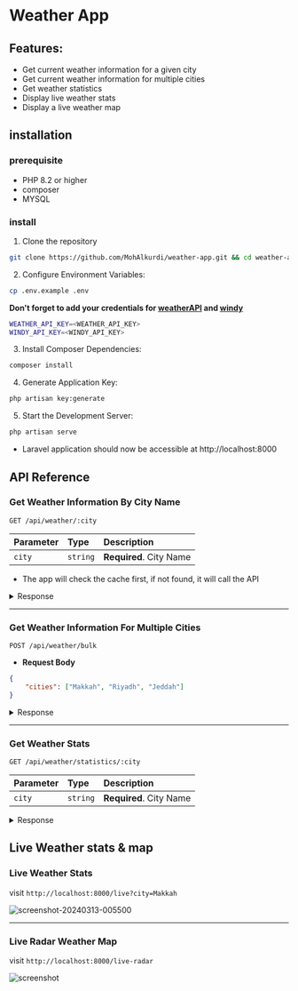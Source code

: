 # Weather App

## Features:

-   Get current weather information for a given city
-   Get current weather information for multiple cities
-   Get weather statistics
-   Display live weather stats
-   Display a live weather map

## installation

### prerequisite

-   PHP 8.2 or higher
-   composer
-   MYSQL

### install

1. Clone the repository

```bash
git clone https://github.com/MohAlkurdi/weather-app.git && cd weather-app
```

2. Configure Environment Variables:

```bash
cp .env.example .env
```

**Don't forget to add your credentials for [weatherAPI](https://www.weatherapi.com/) and [windy](https://api.windy.com/)**

```bash
WEATHER_API_KEY=<WEATHER_API_KEY>
WINDY_API_KEY=<WINDY_API_KEY>
```

3. Install Composer Dependencies:

```bash
composer install
```

4. Generate Application Key:

```bash
php artisan key:generate
```

5. Start the Development Server:

```bash
php artisan serve
```

-   Laravel application should now be accessible at http://localhost:8000

## API Reference

### Get Weather Information By City Name

```http
GET /api/weather/:city
```

| Parameter | Type     | Description             |
| :-------- | :------- | :---------------------- |
| `city`    | `string` | **Required**. City Name |

-   The app will check the cache first, if not found, it will call the API

<details>
      <summary>Response</summary>

```json
{
    "location": {
        "name": "Jeddah",
        "region": "Makkah",
        "country": "Saudi Arabia",
        "lat": 21.52,
        "lon": 39.22,
        "tz_id": "Asia/Riyadh",
        "localtime_epoch": 1710282423,
        "localtime": "2024-03-13 1:27"
    },
    "current": {
        "last_updated_epoch": 1710281700,
        "last_updated": "2024-03-13 01:15",
        "temp_c": 28,
        "temp_f": 82.4,
        "is_day": 0,
        "condition": {
            "text": "Clear",
            "icon": "//cdn.weatherapi.com/weather/64x64/night/113.png",
            "code": 1000
        },
        "wind_mph": 3.8,
        "wind_kph": 6.1,
        "wind_degree": 340,
        "wind_dir": "NNW",
        "pressure_mb": 1012,
        "pressure_in": 29.88,
        "precip_mm": 0,
        "precip_in": 0,
        "humidity": 48,
        "cloud": 0,
        "feelslike_c": 30,
        "feelslike_f": 86.1,
        "vis_km": 10,
        "vis_miles": 6,
        "uv": 1,
        "gust_mph": 8.3,
        "gust_kph": 13.3
    }
}
```

</details>

---

### Get Weather Information For Multiple Cities

```http
POST /api/weather/bulk
```

-   **Request Body**

```json
{
    "cities": ["Makkah", "Riyadh", "Jeddah"]
}
```

<details>
  <summary>Response</summary>

```json
[
    {
        "location": {
            "name": "Makkah",
            "region": "Makkah",
            "country": "Saudi Arabia",
            "lat": 21.43,
            "lon": 39.83,
            "tz_id": "Asia/Riyadh",
            "localtime_epoch": 1710283965,
            "localtime": "2024-03-13 1:52"
        },
        "current": {
            "last_updated_epoch": 1710283500,
            "last_updated": "2024-03-13 01:45",
            "temp_c": 28,
            "temp_f": 82.4,
            "is_day": 0,
            "condition": {
                "text": "Clear",
                "icon": "//cdn.weatherapi.com/weather/64x64/night/113.png",
                "code": 1000
            },
            "wind_mph": 3.8,
            "wind_kph": 6.1,
            "wind_degree": 340,
            "wind_dir": "NNW",
            "pressure_mb": 1012,
            "pressure_in": 29.88,
            "precip_mm": 0,
            "precip_in": 0,
            "humidity": 48,
            "cloud": 0,
            "feelslike_c": 29.7,
            "feelslike_f": 85.5,
            "vis_km": 10,
            "vis_miles": 6,
            "uv": 1,
            "gust_mph": 8.3,
            "gust_kph": 13.3
        }
    },
    {
        "location": {
            "name": "Riyadh",
            "region": "Ar Riyad",
            "country": "Saudi Arabia",
            "lat": 24.64,
            "lon": 46.77,
            "tz_id": "Asia/Riyadh",
            "localtime_epoch": 1710283879,
            "localtime": "2024-03-13 1:51"
        },
        "current": {
            "last_updated_epoch": 1710283500,
            "last_updated": "2024-03-13 01:45",
            "temp_c": 15,
            "temp_f": 59,
            "is_day": 0,
            "condition": {
                "text": "Clear",
                "icon": "//cdn.weatherapi.com/weather/64x64/night/113.png",
                "code": 1000
            },
            "wind_mph": 2.2,
            "wind_kph": 3.6,
            "wind_degree": 10,
            "wind_dir": "N",
            "pressure_mb": 1022,
            "pressure_in": 30.18,
            "precip_mm": 0,
            "precip_in": 0,
            "humidity": 33,
            "cloud": 0,
            "feelslike_c": 14.8,
            "feelslike_f": 58.6,
            "vis_km": 10,
            "vis_miles": 6,
            "uv": 1,
            "gust_mph": 9.4,
            "gust_kph": 15
        }
    },
    {
        "location": {
            "name": "Jeddah",
            "region": "Makkah",
            "country": "Saudi Arabia",
            "lat": 21.52,
            "lon": 39.22,
            "tz_id": "Asia/Riyadh",
            "localtime_epoch": 1710283893,
            "localtime": "2024-03-13 1:51"
        },
        "current": {
            "last_updated_epoch": 1710283500,
            "last_updated": "2024-03-13 01:45",
            "temp_c": 28,
            "temp_f": 82.4,
            "is_day": 0,
            "condition": {
                "text": "Clear",
                "icon": "//cdn.weatherapi.com/weather/64x64/night/113.png",
                "code": 1000
            },
            "wind_mph": 3.8,
            "wind_kph": 6.1,
            "wind_degree": 340,
            "wind_dir": "NNW",
            "pressure_mb": 1012,
            "pressure_in": 29.88,
            "precip_mm": 0,
            "precip_in": 0,
            "humidity": 48,
            "cloud": 0,
            "feelslike_c": 30,
            "feelslike_f": 86.1,
            "vis_km": 10,
            "vis_miles": 6,
            "uv": 1,
            "gust_mph": 8.3,
            "gust_kph": 13.3
        }
    }
]
```

</details>

---

### Get Weather Stats

```http
GET /api/weather/statistics/:city
```

| Parameter | Type     | Description             |
| :-------- | :------- | :---------------------- |
| `city`    | `string` | **Required**. City Name |

  <details>
    <summary>Response</summary>

```json
{
    "max_temp": 31.4,
    "min_temp": 26.6,
    "avg_temp": 28.5,
    "condition": "Sunny"
}
```

</details>

## Live Weather stats & map

### Live Weather Stats

visit `http://localhost:8000/live?city=Makkah`

![screenshot-20240313-005500](https://github.com/MohAlkurdi/Authficate-API/assets/64875290/06ebb301-e035-4a65-95a5-007e5729c87d)

---

### Live Radar Weather Map

visit `http://localhost:8000/live-radar`

![screenshot](https://github.com/MohAlkurdi/Authficate-API/assets/64875290/c153e538-bed7-48ac-b1ed-876fcb817bb5)
